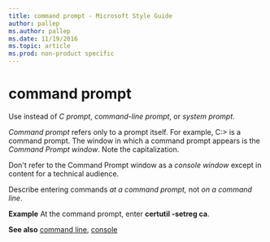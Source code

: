 ```yaml
---
title: command prompt - Microsoft Style Guide
author: pallep
ms.author: pallep
ms.date: 11/19/2016
ms.topic: article
ms.prod: non-product specific
---
```


# command prompt

Use instead of *C prompt*, *command-line prompt*, or *system prompt*.

*Command prompt* refers only to a prompt itself. For example, C:> is a command prompt. The window in which a command prompt appears is the *Command Prompt window*. Note the capitalization.

Don't refer to the Command Prompt window as a *console window* except in content for a technical audience.

Describe entering commands *at a command prompt,* not *on a command line*.

**Example** At the command prompt, enter **certutil -setreg ca**.

**See also**  [command line](/style-guide/a-z-word-list-term-collections/c/command-line), [console](/style-guide/a-z-word-list-term-collections/c/console)
